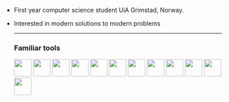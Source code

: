 - First year computer science student UiA Grimstad, Norway.
- Interested in modern solutions to modern problems
  
  ---
  ### Familiar tools
  <img src="https://cdn.jsdelivr.net/gh/devicons/devicon@latest/icons/neovim/neovim-original.svg" width="40" />
  <img src="https://cdn.jsdelivr.net/gh/devicons/devicon@latest/icons/vim/vim-original.svg" width="40" />
  <img src="https://cdn.jsdelivr.net/gh/devicons/devicon@latest/icons/ohmyzsh/ohmyzsh-original.svg" width=40/> 
  <img src="https://cdn.jsdelivr.net/gh/devicons/devicon@latest/icons/bash/bash-original.svg" width="40" />
  <img src="https://cdn.jsdelivr.net/gh/devicons/devicon@latest/icons/lua/lua-original.svg" width="40" />
  <img src="https://cdn.jsdelivr.net/gh/devicons/devicon@latest/icons/linux/linux-original.svg" width="40" />
  <img src="https://cdn.jsdelivr.net/gh/devicons/devicon@latest/icons/c/c-original.svg" width="40" />
  <img src="https://cdn.jsdelivr.net/gh/devicons/devicon@latest/icons/python/python-original.svg" width="40" />
  <img src="https://cdn.jsdelivr.net/gh/devicons/devicon@latest/icons/react/react-original.svg" width=40/>
  <img src="https://cdn.jsdelivr.net/gh/devicons/devicon@latest/icons/typescript/typescript-original.svg" width="40" />
  <img src="https://cdn.jsdelivr.net/gh/devicons/devicon@latest/icons/html5/html5-original.svg" width="40"/>
  <img src="https://cdn.jsdelivr.net/gh/devicons/devicon@latest/icons/css3/css3-original.svg" width="40"/>        
 


 

